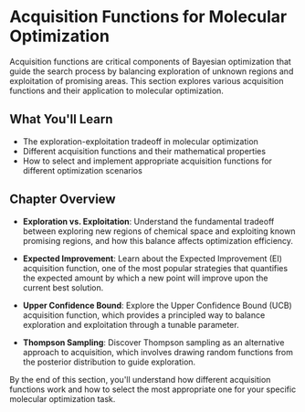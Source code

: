 # Acquisition Functions for Molecular Optimization

Acquisition functions are critical components of Bayesian optimization that guide the search process by balancing exploration of unknown regions and exploitation of promising areas. This section explores various acquisition functions and their application to molecular optimization.

## What You'll Learn

- The exploration-exploitation tradeoff in molecular optimization
- Different acquisition functions and their mathematical properties
- How to select and implement appropriate acquisition functions for different optimization scenarios

## Chapter Overview

- **Exploration vs. Exploitation**: Understand the fundamental tradeoff between exploring new regions of chemical space and exploiting known promising regions, and how this balance affects optimization efficiency.

- **Expected Improvement**: Learn about the Expected Improvement (EI) acquisition function, one of the most popular strategies that quantifies the expected amount by which a new point will improve upon the current best solution.

- **Upper Confidence Bound**: Explore the Upper Confidence Bound (UCB) acquisition function, which provides a principled way to balance exploration and exploitation through a tunable parameter.

- **Thompson Sampling**: Discover Thompson sampling as an alternative approach to acquisition, which involves drawing random functions from the posterior distribution to guide exploration.

By the end of this section, you'll understand how different acquisition functions work and how to select the most appropriate one for your specific molecular optimization task.